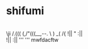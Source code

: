shifumi
=======
\
 \ji
 /.((( 
(,/"(((__,--.
    \  ) _( /{ 
    !|| " :||      
    !||   :|| 
    '''   '''
    mwfdacftw
